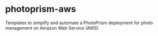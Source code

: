 # photoprism-aws
Templates to simplify and automate a PhotoPrism deployment for photo management on Amazon Web Service (AWS)
